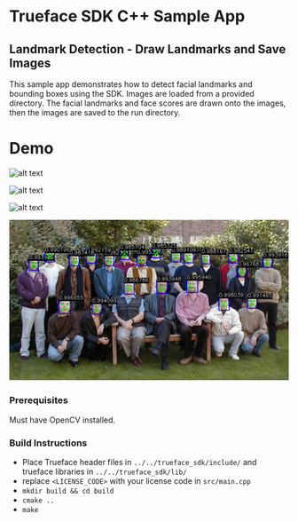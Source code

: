 # Trueface SDK C++ Sample App
## Landmark Detection - Draw Landmarks and Save Images
This sample app demonstrates how to detect facial landmarks and bounding boxes using the SDK.
Images are loaded from a provided directory. The facial landmarks and face scores are drawn onto the images, then the images are saved to the run directory. 

# Demo
![alt text](./demo_images/family_landmarks.jpg)

![alt text](./demo_images/armstrong1_landmarks.jpg)

![alt text](./demo_images/obama1_landmarks.jpg)

![alt text](./demo_images/family2_landmarks.jpg)


### Prerequisites
Must have OpenCV installed.

### Build Instructions
* Place Trueface header files in `../../trueface_sdk/include/` and trueface libraries in `../../trueface_sdk/lib/`
* replace `<LICENSE_CODE>` with your license code in `src/main.cpp`
* `mkdir build && cd build`
* `cmake ..`
* `make`
